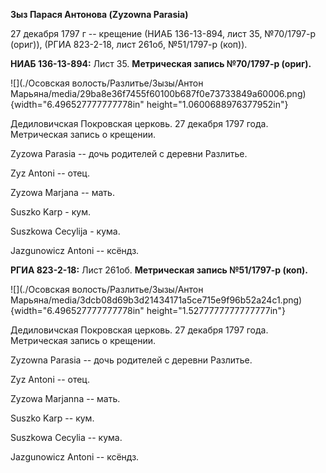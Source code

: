 **Зыз Парася Антонова (Zyzowna Parasia)**

27 декабря 1797 г -- крещение (НИАБ 136-13-894, лист 35, №70/1797-р
(ориг)), (РГИА 823-2-18, лист 261об, №51/1797-р (коп)).

**НИАБ 136-13-894:** Лист 35. **Метрическая запись №70/1797-р (ориг).**

![](./Осовская волость/Разлитье/Зызы/Антон Марьяна/media/29ba8e36f7455f60100b687f0e73733849a60006.png){width="6.496527777777778in"
height="1.0600688976377952in"}

Дедиловичская Покровская церковь. 27 декабря 1797 года. Метрическая
запись о крещении.

Zyzowa Parasia -- дочь родителей с деревни Разлитье.

Zyz Antoni -- отец.

Zyzowa Marjana -- мать.

Suszko Karp - кум.

Suszkowa Cecylija - кума.

Jazgunowicz Antoni -- ксёндз.

**РГИА 823-2-18:** Лист 261об. **Метрическая запись №51/1797-р (коп).**

![](./Осовская волость/Разлитье/Зызы/Антон Марьяна/media/3dcb08d69b3d21434171a5ce715e9f96b52a24c1.png){width="6.496527777777778in"
height="1.5277777777777777in"}

Дедиловичская Покровская церковь. 27 декабря 1797 года. Метрическая
запись о крещении.

Zyzowna Parasia -- дочь родителей с деревни Разлитье.

Zyz Antoni -- отец.

Zyzowa Marjanna -- мать.

Suszko Karp -- кум.

Suszkowa Cecylia -- кума.

Jazgunowicz Antoni -- ксёндз.
